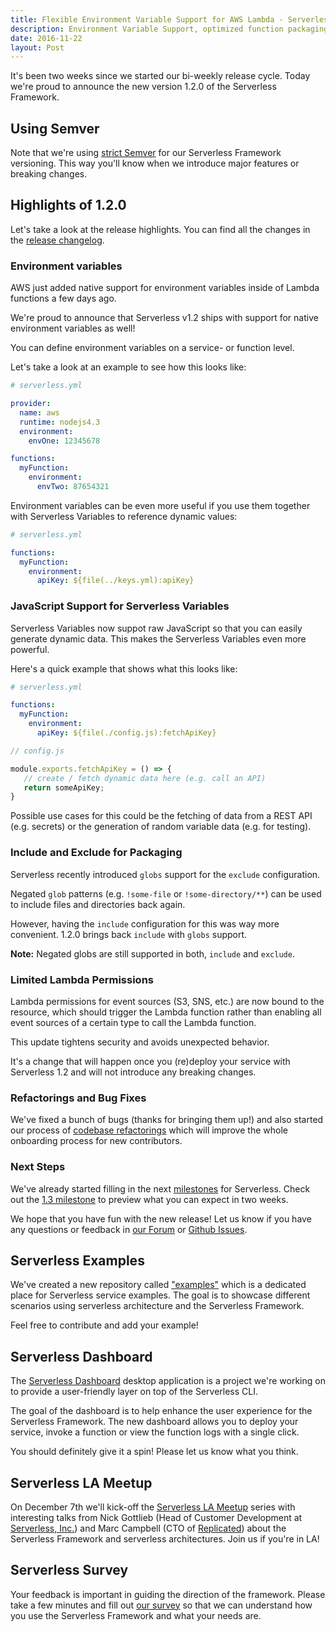 ```yaml
---
title: Flexible Environment Variable Support for AWS Lambda - Serverless Framework V1.2
description: Environment Variable Support, optimized function packaging, per function IAM permissions, and new configuration options available in Serverless v1.2
date: 2016-11-22
layout: Post
---
```


It's been two weeks since we started our bi-weekly release cycle. Today we're proud to announce the new version 1.2.0 of the Serverless Framework.

## Using Semver

Note that we're using [strict Semver](http://semver.org/) for our Serverless Framework versioning. This way you'll know when we introduce major features or breaking changes.

## Highlights of 1.2.0

Let's take a look at the release highlights. You can find all the changes in the [release changelog](https://github.com/serverless/serverless/releases/tag/v1.2.0).

### Environment variables

AWS just added native support for environment variables inside of Lambda functions a few days ago.

We're proud to announce that Serverless v1.2 ships with support for native environment variables as well!

You can define environment variables on a service- or function level.

Let's take a look at an example to see how this looks like:

```yml
# serverless.yml

provider:
  name: aws
  runtime: nodejs4.3
  environment:
    envOne: 12345678

functions:
  myFunction:
    environment:
      envTwo: 87654321
```

Environment variables can be even more useful if you use them together with Serverless Variables to reference dynamic values:

```yml
# serverless.yml

functions:
  myFunction:
    environment:
      apiKey: ${file(../keys.yml):apiKey}
```

### JavaScript Support for Serverless Variables

Serverless Variables now suppot raw JavaScript so that you can easily generate dynamic data. This makes the Serverless Variables even more powerful.

Here's a quick example that shows what this looks like:

```yml
# serverless.yml

functions:
  myFunction:
    environment:
      apiKey: ${file(./config.js):fetchApiKey}
```

```javascript
// config.js

module.exports.fetchApiKey = () => {
   // create / fetch dynamic data here (e.g. call an API)
   return someApiKey;
}
```

Possible use cases for this could be the fetching of data from a REST API (e.g. secrets) or the generation of random variable data (e.g. for testing).

### Include and Exclude for Packaging

Serverless recently introduced `globs` support for the `exclude` configuration.

Negated `glob` patterns (e.g. `!some-file` or `!some-directory/**`) can be used to include files and directories back again.

However, having the `include` configuration for this was way more convenient. 1.2.0 brings back `include` with `globs` support.

**Note:** Negated globs are still supported in both, `include` and `exclude`.

### Limited Lambda Permissions

Lambda permissions for event sources (S3, SNS, etc.) are now bound to the resource, which should trigger the Lambda function rather than enabling all event sources of a certain type to call the Lambda function.

This update tightens security and avoids unexpected behavior.

It's a change that will happen once you (re)deploy your service with Serverless 1.2 and will not introduce any breaking changes.

### Refactorings and Bug Fixes

We've fixed a bunch of bugs (thanks for bringing them up!) and also started our process of [codebase refactorings](https://github.com/serverless/serverless/issues/2645) which will improve the whole onboarding process for new contributors.

### Next Steps

We've already started filling in the next [milestones](https://github.com/serverless/serverless/milestones) for Serverless. Check out the [1.3 milestone](https://github.com/serverless/serverless/milestone/17) to preview what you can expect in two weeks.

We hope that you have fun with the new release! Let us know if you have any questions or feedback in [our Forum](http://forum.serverless.com/) or [Github Issues](https://github.com/serverless/serverless/issues).

## Serverless Examples

We've created a new repository called ["examples"](https://github.com/serverless/examples) which is a dedicated place for Serverless service examples. The goal is to showcase different scenarios using serverless architecture and the Serverless Framework.

Feel free to contribute and add your example!

## Serverless Dashboard

The [Serverless Dashboard](https://github.com/serverless/dashboard) desktop application is a project we're working on to provide a user-friendly layer on top of the Serverless CLI.

The goal of the dashboard is to help enhance the user experience for the Serverless Framework. The new dashboard allows you to deploy your service, invoke a function or view the function logs with a single click.

You should definitely give it a spin! Please let us know what you think.

## Serverless LA Meetup

On December 7th we'll kick-off the [Serverless LA Meetup](https://www.meetup.com/Serverless-LA) series with interesting talks from Nick Gottlieb (Head of Customer Development at [Serverless, Inc.](http://serverless.com)) and Marc Campbell (CTO of [Replicated](https://www.replicated.com/)) about the Serverless Framework and serverless architectures. Join us if you're in LA!

## Serverless Survey

Your feedback is important in guiding the direction of the framework. Please take a few minutes and fill out [our survey](https://docs.google.com/a/serverless.com/forms/d/1F7rRx01NMDmmLiDiEzc0iKGTlyEx1RrzItRvvoe6a4A/edit?usp=drive_web) so that we can understand how you use the Serverless Framework and what your needs are.
